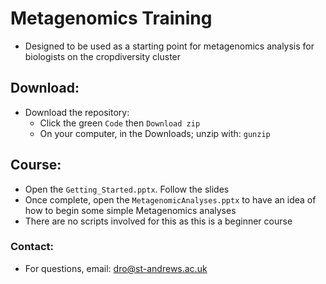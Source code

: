 # Metagenomics Training
- Designed to be used as a starting point for metagenomics analysis for biologists on the cropdiversity cluster

## Download:
- Download the repository:
  - Click the green `Code` then `Download zip`
  - On your computer, in the Downloads; unzip with: `gunzip `

## Course:
- Open the `Getting_Started.pptx`. Follow the slides
- Once complete, open the `MetagenomicAnalyses.pptx` to have an idea of how to begin some simple Metagenomics analyses
- There are no scripts involved for this as this is a beginner course

### Contact:
- For questions, email: dro@st-andrews.ac.uk
